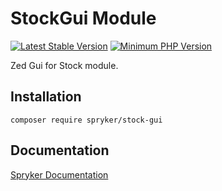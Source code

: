 # StockGui Module
[![Latest Stable Version](https://poser.pugx.org/spryker/stock-gui/v/stable.svg)](https://packagist.org/packages/spryker/stock-gui)
[![Minimum PHP Version](https://img.shields.io/badge/php-%3E%3D%207.3-8892BF.svg)](https://php.net/)

Zed Gui for Stock module.

## Installation

```
composer require spryker/stock-gui
```

## Documentation

[Spryker Documentation](https://documentation.spryker.com/module_guide/overview.htm)
